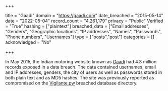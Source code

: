 +++

title = "Gaadi"
domain = "https://gaadi.com"
date_breached = "2015-05-14"
date = "2022-05-04"
record_count = "4,261,179"
privacy = "Public"
Verified = "True"
hashing = ["plaintext"]
breached_data = ["Email addresses", "Genders", "Geographic locations", "IP addresses", "Names", "Passwords", "Phone numbers", "Usernames"]
type = ["posts","post"]
categories = []
acknowledged = "No"


+++


In May 2015, the Indian motoring website known as <a href="https://www.gaadi.com/" target="_blank" rel="noopener">Gaadi</a> had 4.3 million records exposed in a data breach. The data contained usernames, email and IP addresses, genders, the city of users as well as passwords stored in both plain text and as MD5 hashes. The site was previously reported as compromised on the <a href="https://vigilante.pw/" target="_blank" rel="noopener">Vigilante.pw</a> breached database directory.

